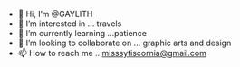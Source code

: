 - 👋 Hi, I’m @GAYLITH
- 👀 I’m interested in ... travels
- 🌱 I’m currently learning ...patience
- 💞️ I’m looking to collaborate on ... graphic arts and design
- 📫 How to reach me .. misssytiscornia@gmail.com

<!---
GAYLITH/GAYLITH is a ✨ special ✨ repository because its `README.md` (this file) appears on your GitHub profile.
You can click the Preview link to take a look at your changes.
--->
